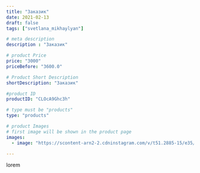 ```yaml
---
title: "Заказик"
date: 2021-02-13
draft: false
tags: ["svetlana_mikhaylyan"]

# meta description
description : "Заказик"

# product Price
price: "3000"
priceBefore: "3600.0"

# Product Short Description
shortDescription: "Заказик"

#product ID
productID: "CLOcA9Ghc3h"

# type must be "products"
type: "products"

# product Images
# first image will be shown in the product page
images:
  - image: "https://scontent-arn2-2.cdninstagram.com/v/t51.2885-15/e35/149694616_558656811759932_3006658311229443175_n.jpg?se=7&tp=1&_nc_ht=scontent-arn2-2.cdninstagram.com&_nc_cat=108&_nc_ohc=E6kAB2SPYo0AX-aHs6M&oh=65b00c88c05e4708842dd16913d10eb2&oe=6075573F&ig_cache_key=MjUwODA2NTI1MzQwMTkzOTQyNQ%3D%3D.2"

---
```

lorem
